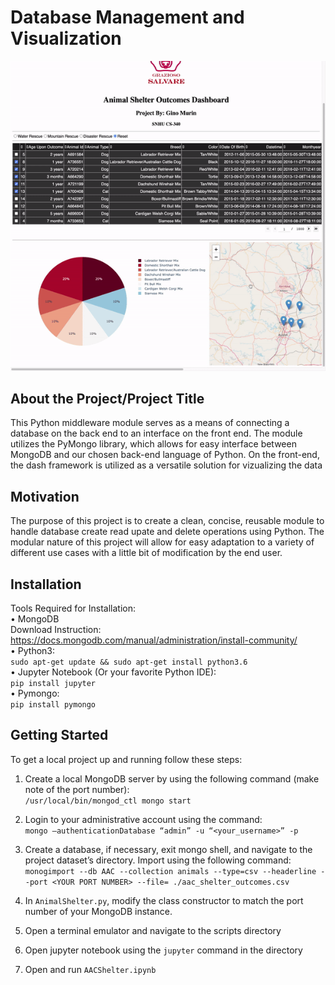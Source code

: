 # Database Management and Visualization

![Screenshot](assets/CS340.gif)

## About the Project/Project Title
This Python middleware module serves as a means of connecting a database on the back end to an interface on the front end. The module utilizes the PyMongo library, which allows for easy interface between MongoDB and our chosen back-end language of Python. On the front-end, the dash framework is utilized as a versatile solution for vizualizing the data


## Motivation
The purpose of this project is to create a clean, concise, reusable module to handle database create read upate and delete operations using Python. The modular nature of this project will allow for easy adaptation to a variety of different use cases with a little bit of modification by the end user.

## Installation

Tools Required for Installation:<br>
•	MongoDB <br>
  Download Instruction:<br>
 https://docs.mongodb.com/manual/administration/install-community/ <br>
•	Python3:<br>
```sudo apt-get update && sudo apt-get install python3.6```<br>
•	Jupyter Notebook (Or your favorite Python IDE):<br>
```pip install jupyter```<br>
•	Pymongo:<br>
```pip install pymongo```



## Getting Started 

To get a local project up and running follow these steps:

1. Create a local MongoDB server by using the following command (make note of the port number): <br>
```/usr/local/bin/mongod_ctl mongo start```

2.	Login to your administrative account using the command:<br>
```mongo –authenticationDatabase “admin” -u “<your_username>” -p```
3.	Create a database, if necessary, exit mongo shell, and navigate to the project dataset’s directory. Import using the following command:<br>
```monogimport --db AAC --collection animals --type=csv --headerline --port <YOUR PORT NUMBER> --file= ./aac_shelter_outcomes.csv```
4.	In ```AnimalShelter.py```, modify the class constructor to match the port number of your MongoDB instance.
5. Open a terminal emulator and navigate to the scripts directory
6. Open jupyter notebook using the ```jupyter``` command in the directory
7. Open and run ```AACShelter.ipynb```






